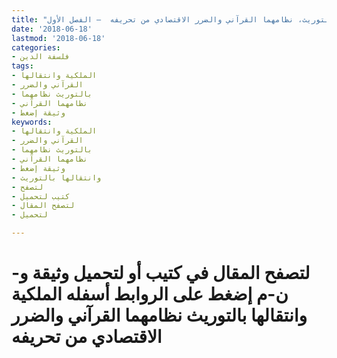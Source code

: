 ```yaml
---
title: "الملكية وانتقالها بالتوريث، نظامهما القرآني والضرر الاقتصادي من تحريفه  – الفصل الأول"
date: '2018-06-18'
lastmod: '2018-06-18'
categories:
- فلسفة الدين
tags:
- الملكية وانتقالها
- القرآني والضرر
- بالتوريث نظامهما
- نظامهما القرآني
- وثيقة إضغط
keywords:
- الملكية وانتقالها
- القرآني والضرر
- بالتوريث نظامهما
- نظامهما القرآني
- وثيقة إضغط
- وانتقالها بالتوريث
- لتصفح
- كتيب لتحميل
- لتصفح المقال
- لتحميل

---
```

# **لتصفح المقال في كتيب أو لتحميل وثيقة و-ن-م إضغط على الروابط أسفله** **الملكية وانتقالها بالتوريث نظامهما القرآني والضرر الاقتصادي من تحريفه**

###